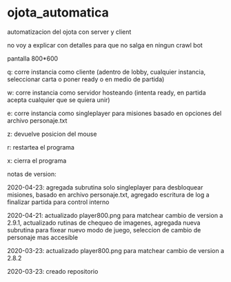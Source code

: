 # ojota_automatica
automatizacion del ojota con server y client

no voy a explicar con detalles para que no salga en ningun crawl bot

pantalla 800*600

q: corre instancia como cliente (adentro de lobby, cualquier instancia, seleccionar carta o poner ready o en medio de partida)

w: corre instancia como servidor hosteando (intenta ready, en partida acepta cualquier que se quiera unir)

e: corre instancia como singleplayer para misiones basado en opciones del archivo personaje.txt

z: devuelve posicion del mouse

r: restartea el programa

x: cierra el programa



notas de version:

2020-04-23: agregada subrutina solo singleplayer para desbloquear misiones, basado en archivo personaje.txt, agregado escritura de log a finalizar partida para control interno

2020-04-21: actualizado player800.png para matchear cambio de version a 2.9.1, actualizado rutinas de chequeo de imagenes, agregada nueva subrutina para fixear nuevo modo de juego, seleccion de cambio de personaje mas accesible

2020-03-23: actualizado player800.png para matchear cambio de version a 2.8.2

2020-03-23: creado repositorio
